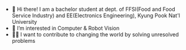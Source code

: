 - 👋 Hi there! I am a bachelor student at dept. of FFSI(Food and Food Service Industry) and EE(Electronics Engineering), Kyung Pook Nat'l University
- 👀 I’m interested in Computer & Robot Vision
- 🧑‍💻 I want to contribute to changing the world by solving unresolved problems


<!---
MH-JEON/MH-JEON is a ✨ special ✨ repository because its `README.md` (this file) appears on your GitHub profile.
You can click the Preview link to take a look at your changes.
--->
